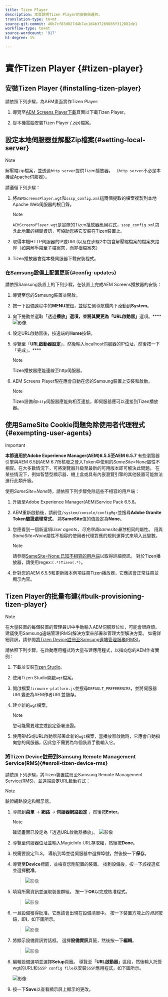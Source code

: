 ```yaml
---
title: Tizen Player
description: 本頁說明Tizen Player的安裝與運作。
translation-type: tm+mt
source-git-commit: 46b7cf83d827d4b7ac1d4b37269085f312882de1
workflow-type: tm+mt
source-wordcount: '917'
ht-degree: 1%

---
```



# 實作Tizen Player {#tizen-player}

## 安裝Tizen Player {#installing-tizen-player}

請依照下列步驟，為AEM畫面實作Tizen Player:

1. 導覽至[AEM Screens Player下載](https://download.macromedia.com/screens/)頁面以下載Tizen Player。

1. 從本機電腦安裝Tizen Player *(.zip)*&#x200B;檔案。

## 設定本地伺服器並解壓Zip檔案{#setting-local-server}

>[!NOTE]
> 解壓縮zip檔案，並透過`http server`提供Tizen播放器。 （`http server`不必是本機或Apache伺服器）。

請遵循下列步驟：

1. 將`AEMScreensPlayer.wgt`和`sssp_config.xml`這兩個提取的檔案複製到本地Apache Web伺服器的根目錄。

   >[!NOTE]
   >`AEMScreensPlayer.wgt`是實際的Tizen播放器應用程式，`sssp_config.xml`包含此地圖的相關資訊，可協助您將它安裝在Tizen裝置上。

1. 取得本機HTTP伺服器的IP或URL(以及在步驟2中包含解壓縮檔案的檔案夾路徑（如果解壓縮至子檔案夾，而非根檔案夾）

1. Tizen播放器會從本機伺服器下載安裝程式。

### 在Samsung設備上配置更新{#config-updates}

請依照Samsung裝置上的下列步驟，在裝置上完成AEM Screens播放器的安裝：

1. 導覽至您的Samsung裝置並開啟。

1. 按一下設備遠程中的&#x200B;**MENU**&#x200B;按鈕，並從左側導航欄向下滾動到&#x200B;**System**。

1. 向下捲動並選取「透過&#x200B;**播放」選項，並將其變更為「URL啟動器」**&#x200B;選項。****
   ![影像](/help/user-guide/assets/tizen/rms-2.png)

1. 設定URL啟動器後，按遠端的&#x200B;**Home**&#x200B;按鈕。

1. 導覽至「**URL啟動器設定**」，然後輸入localhost伺服器的IP位址，然後按一下「完成」。****
   >[!NOTE]
   >Tizen播放器應能連線至http伺服器。

1. AEM Screens Player現在應會自動在您的Samsung裝置上安裝和啟動。

   >[!NOTE]
   >Tizen設備和`http`伺服器應能夠相互連接，即伺服器應可以連接到Tizen播放器。


## 使用SameSite Cookie問題免除使用者代理程式{#exempting-user-agents}

>[!IMPORTANT]
>**本節適用於Adobe Experience Manager(AEM)6.5.5至AEM 6.5.7**
>有些瀏覽器引擎與AEM 6.5到AEM 6.7所核發之登入Token中使用的&#x200B;*SameSite=None*&#x200B;屬性不相容。在大多數情況下，可將瀏覽器升級至最新的可用版本即可解決此問題。 在某些情況下，例如智慧型顯示器、機上盒或具有內嵌瀏覽引擎的其他裝置可能無法進行此類升級。

使用&#x200B;*SameSite=None*&#x200B;時，請依照下列步驟免除這些不相容的用戶端：

1. 升級至Adobe Experience Manager(AEM)Service Pack 6.5.8。

1. AEM重新啟動後，請前往`/system/console/configMgr`並搜尋&#x200B;**Adobe Granite Token驗證處理常式**。 將&#x200B;**SameSite**&#x200B;值的值設定為&#x200B;**None**。

1. 您應看到一個新選項&#x200B;*User agents，可免除與samesite屬性*&#x200B;相同的屬性。 用與&#x200B;*SameSite=None*&#x200B;屬性不相容的使用者代理對應的規則運算式來填入此變數。
   >[!NOTE]
   >請參閱[SameSite=None:已知不相容的用戶端](https://www.chromium.org/updates/same-site/incompatible-clients)以取得詳細資訊。 對於Tizen播放器，請使用regex:`(.*)Tizen(.*)`。

1. 針對您的AEM 6.5.5和更新版本例項註冊Tizen播放器，它應該會正常註冊並顯示內容。

## Tizen Player的批量布建{#bulk-provisioning-tizen-player}

>[!NOTE]
>在大量裝置的每個裝置的管理員UI中手動輸入AEM伺服器位址，可能會很麻煩。 建議使用Samsung遠端管理(RMS)解決方案來部署和管理大型解決方案。 如需詳細資訊，請參閱[將Tizen Device註冊至Samsung遠端管理服務(RMS)](#enroll-tizen-device-rm)。

請依照下列步驟，在啟動應用程式時大量布建應用程式，以指向您的AEM作者實例：

1. 下載並安裝[Tizen Studio](https://developer.tizen.org/development/tizen-studio/download)。
1. 使用Tizen Studio開啟`wgt`檔案。
1. 開啟檔案`firmware-platform.js`並搜尋`DEFAULT_PREFERENCES`，並將伺服器URL變更為AEM作者URL並儲存。
1. 建立新的`wgt`檔案。

   >[!NOTE]
   >您可能需要建立或設定簽署憑證。

1. 使用RMS或URL啟動器部署此新的`wgt`檔案，當播放器啟動時，它應會自動指向您的伺服器，因此您不需要為每個裝置手動輸入它。

### 將Tizen Device註冊到Samsung Remote Management Service(RMS){#enroll-tizen-device-rms}

請依照下列步驟，將Tizen裝置註冊至Samsung Remote Management Service(RMS)，並遠端設定URL啟動程式：

>[!NOTE]
>驗證網路設定和顯示器。

1. 導航到&#x200B;**菜單** -> **網路** -> **伺服器網路設定** ，然後按&#x200B;**Enter**。

   >[!NOTE]
   >確認畫面已設定為「透過URL啟動器播放」。
   >![影像](/help/user-guide/assets/tizen/rms-2.png)

1. 導覽至伺服器位址並輸入MagicInfo URL存取權，然後按&#x200B;**Done**。

1. 視需要設定TLS。 導航到埠並從伺服器中選擇埠號，然後按一下&#x200B;**保存**。

1. 導覽至&#x200B;**Device**&#x200B;標籤，並檢查您剛配置的裝置。 找到設備後，按一下該複選框並選擇&#x200B;**批准**。

   >![影像](/help/user-guide/assets/tizen/rms-3.png)

1. 填寫所需資訊並選取裝置群組。 按一下&#x200B;**OK**&#x200B;以完成核准程式。

   >![影像](/help/user-guide/assets/tizen/rms-7.png)

1. 一旦設備獲得批准，它應該會出現在設備清單中。 按一下裝置方塊上的&#x200B;*資訊*&#x200B;按鈕，即&#x200B;**i**，如下圖所示。

   >![影像](/help/user-guide/assets/tizen/rms-6.png)

1. 將顯示設備資訊對話框。 選擇&#x200B;**設備資訊**&#x200B;頁籤，然後按一下&#x200B;**編輯**。

   >![影像](/help/user-guide/assets/tizen/rms-5.png)

1. 編輯設備選項並選擇&#x200B;**Setup**&#x200B;頁籤。 導覽至「**URL啟動器**」區段，然後輸入托管wgt的URL和`SSSP config file`以安裝`SSSP`應用程式，如下圖所示。

   ![影像](/help/user-guide/assets/tizen/rms-9.png)

1. 按一下&#x200B;**Save**&#x200B;以查看顯示屏上顯示的更改。

